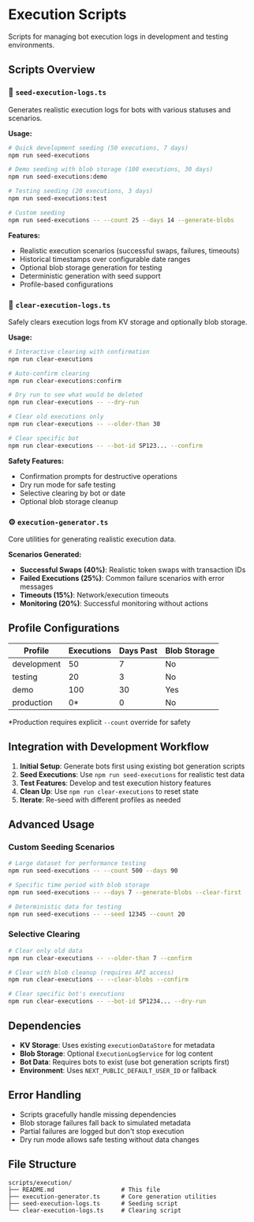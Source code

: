 # Execution Scripts

Scripts for managing bot execution logs in development and testing environments.

## Scripts Overview

### 🌱 `seed-execution-logs.ts`
Generates realistic execution logs for bots with various statuses and scenarios.

**Usage:**
```bash
# Quick development seeding (50 executions, 7 days)
npm run seed-executions

# Demo seeding with blob storage (100 executions, 30 days)
npm run seed-executions:demo

# Testing seeding (20 executions, 3 days)
npm run seed-executions:test

# Custom seeding
npm run seed-executions -- --count 25 --days 14 --generate-blobs
```

**Features:**
- Realistic execution scenarios (successful swaps, failures, timeouts)
- Historical timestamps over configurable date ranges
- Optional blob storage generation for testing
- Deterministic generation with seed support
- Profile-based configurations

### 🧹 `clear-execution-logs.ts`
Safely clears execution logs from KV storage and optionally blob storage.

**Usage:**
```bash
# Interactive clearing with confirmation
npm run clear-executions

# Auto-confirm clearing
npm run clear-executions:confirm

# Dry run to see what would be deleted
npm run clear-executions -- --dry-run

# Clear old executions only
npm run clear-executions -- --older-than 30

# Clear specific bot
npm run clear-executions -- --bot-id SP123... --confirm
```

**Safety Features:**
- Confirmation prompts for destructive operations
- Dry run mode for safe testing
- Selective clearing by bot or date
- Optional blob storage cleanup

### ⚙️ `execution-generator.ts`
Core utilities for generating realistic execution data.

**Scenarios Generated:**
- **Successful Swaps (40%)**: Realistic token swaps with transaction IDs
- **Failed Executions (25%)**: Common failure scenarios with error messages
- **Timeouts (15%)**: Network/execution timeouts
- **Monitoring (20%)**: Successful monitoring without actions

## Profile Configurations

| Profile | Executions | Days Past | Blob Storage |
|---------|------------|-----------|--------------|
| development | 50 | 7 | No |
| testing | 20 | 3 | No |
| demo | 100 | 30 | Yes |
| production | 0* | 0 | No |

*Production requires explicit `--count` override for safety

## Integration with Development Workflow

1. **Initial Setup**: Generate bots first using existing bot generation scripts
2. **Seed Executions**: Use `npm run seed-executions` for realistic test data
3. **Test Features**: Develop and test execution history features
4. **Clean Up**: Use `npm run clear-executions` to reset state
5. **Iterate**: Re-seed with different profiles as needed

## Advanced Usage

### Custom Seeding Scenarios
```bash
# Large dataset for performance testing
npm run seed-executions -- --count 500 --days 90

# Specific time period with blob storage
npm run seed-executions -- --days 7 --generate-blobs --clear-first

# Deterministic data for testing
npm run seed-executions -- --seed 12345 --count 20
```

### Selective Clearing
```bash
# Clear only old data
npm run clear-executions -- --older-than 7 --confirm

# Clear with blob cleanup (requires API access)
npm run clear-executions -- --clear-blobs --confirm

# Clear specific bot's executions
npm run clear-executions -- --bot-id SP1234... --dry-run
```

## Dependencies

- **KV Storage**: Uses existing `executionDataStore` for metadata
- **Blob Storage**: Optional `ExecutionLogService` for log content
- **Bot Data**: Requires bots to exist (use bot generation scripts first)
- **Environment**: Uses `NEXT_PUBLIC_DEFAULT_USER_ID` or fallback

## Error Handling

- Scripts gracefully handle missing dependencies
- Blob storage failures fall back to simulated metadata
- Partial failures are logged but don't stop execution
- Dry run mode allows safe testing without data changes

## File Structure

```
scripts/execution/
├── README.md                   # This file
├── execution-generator.ts      # Core generation utilities
├── seed-execution-logs.ts      # Seeding script
└── clear-execution-logs.ts     # Clearing script
```